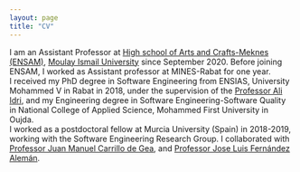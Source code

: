 ```yaml
---
layout: page
title: "CV"
---
```


I am an Assistant Professor at <a href="http://www.ensam-umi.ac.ma/"> High school of Arts and Crafts-Meknes (ENSAM)</a>, <a href="https://www.umi.ac.ma/"> Moulay Ismail University</a> since September 2020. Before joining ENSAM, I worked as Assistant professor at MINES-Rabat for one year. <br>
I received my PhD degree in Software Engineering from ENSIAS, University Mohammed V in Rabat in 2018, under the supervision of the <a href="https://scholar.google.com/citations?user=XPGHiPsAAAAJ"> Professor Ali Idri</a>, and my Engineering degree in Software Engineering-Software Quality in National College of Applied Science, Mohammed First University in Oujda.<br>
I worked as a postdoctoral fellow at Murcia University (Spain) in 2018-2019, working with the Software Engineering Research Group. I collaborated with <a href="https://scholar.google.com/citations?user=AxesKosAAAAJ"> Professor Juan Manuel Carrillo de Gea</a>, and <a href="https://scholar.google.com/citations?user=BB0DxBMAAAAJ">Professor Jose Luis Fernández Alemán</a>. <br>
